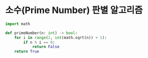 # 소수(Prime Number) 판별 알고리즘

```python
import math

def primeNumber(n: int) -> bool:
    for i in range(2, int(math.sqrt(n)) + 1):
        if n % i == 0:
            return False
    return True
```